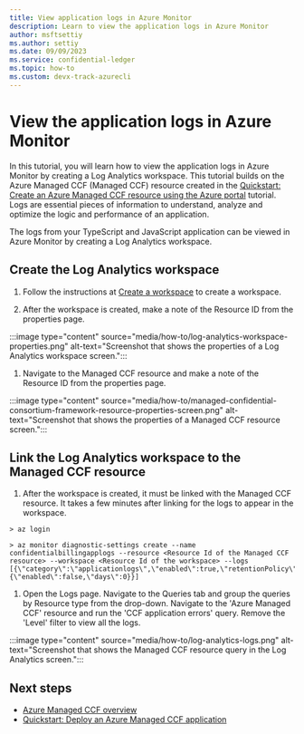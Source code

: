 ```yaml
---
title: View application logs in Azure Monitor
description: Learn to view the application logs in Azure Monitor
author: msftsettiy
ms.author: settiy
ms.date: 09/09/2023
ms.service: confidential-ledger
ms.topic: how-to
ms.custom: devx-track-azurecli
---
```


# View the application logs in Azure Monitor

In this tutorial, you will learn how to view the application logs in Azure Monitor by creating a Log Analytics workspace. This tutorial builds on the Azure Managed CCF (Managed CCF) resource created in the [Quickstart: Create an Azure Managed CCF resource using the Azure portal](quickstart-portal.md) tutorial. Logs are essential pieces of information to understand, analyze and optimize the logic and performance of an application.

The logs from your TypeScript and JavaScript application can be viewed in Azure Monitor by creating a Log Analytics workspace.

## Create the Log Analytics workspace

1. Follow the instructions at [Create a workspace](../azure-monitor/logs/quick-create-workspace.md) to create a workspace.

2. After the workspace is created, make a note of the Resource ID from the properties page.

:::image type="content" source="media/how-to/log-analytics-workspace-properties.png" alt-text="Screenshot that shows the properties of a Log Analytics workspace screen.":::

1. Navigate to the Managed CCF resource and make a note of the Resource ID from the properties page.

:::image type="content" source="media/how-to/managed-confidential-consortium-framework-resource-properties-screen.png" alt-text="Screenshot that shows the properties of a Managed CCF resource screen.":::

## Link the Log Analytics workspace to the Managed CCF resource

1. After the workspace is created, it must be linked with the Managed CCF resource. It takes a few minutes after linking for the logs to appear in the workspace.

```azurecli
> az login

> az monitor diagnostic-settings create --name confidentialbillingapplogs --resource <Resource Id of the Managed CCF resource> --workspace <Resource Id of the workspace> --logs [{\"category\":\"applicationlogs\",\"enabled\":true,\"retentionPolicy\":{\"enabled\":false,\"days\":0}}]
```

1. Open the Logs page. Navigate to the Queries tab and group the queries by Resource type from the drop-down. Navigate to the 'Azure Managed CCF' resource and run the 'CCF application errors' query. Remove the 'Level' filter to view all the logs.

:::image type="content" source="media/how-to/log-analytics-logs.png" alt-text="Screenshot that shows the Managed CCF resource query in the Log Analytics screen.":::

## Next steps

- [Azure Managed CCF overview](overview.md)
- [Quickstart: Deploy an Azure Managed CCF application](quickstart-deploy-application.md)
